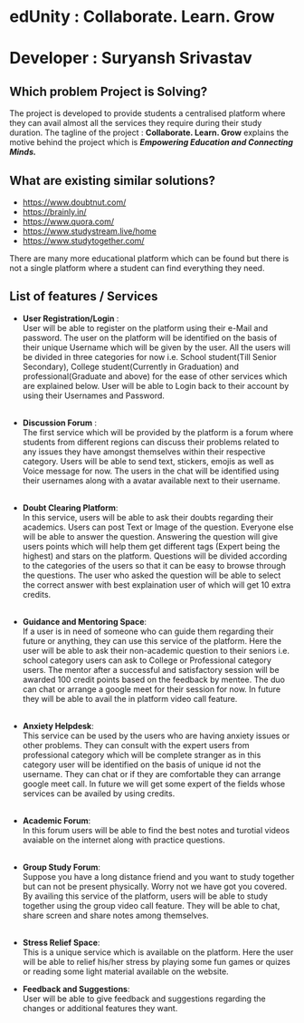 # edUnity : Collaborate. Learn. Grow
# Developer : Suryansh Srivastav

## Which problem Project is Solving?

The project is developed to provide students a centralised platform where they can avail almost all the services they require during their study duration. The tagline of the project : **Collaborate. Learn. Grow** explains the motive behind the project which is **_Empowering Education and Connecting Minds._** 

## What are existing similar solutions?

  - https://www.doubtnut.com/
  - https://brainly.in/
  - https://www.quora.com/
  - https://www.studystream.live/home
  - https://www.studytogether.com/
  
  There are many more educational platform which can be found but there is not a single platform where a student can find everything they need. 

## List of features / Services 
  - **User Registration/Login** : <br> 
  User will be able to register on the platform using their e-Mail and password. The user on the platform will be identified on the basis of their unique Username which will be given by the user. All the users will be divided in three categories for now i.e. School student(Till Senior Secondary), College student(Currently in Graduation) and professional(Graduate and above) for the ease of other services which are explained below. User will be able to Login back to their account by using their Usernames and Password.
  <br><br>
  - **Discussion Forum** : <br>
  The first service which will be provided by the platform is a forum where students from different regions can discuss their problems related to any issues they have amongst themselves within their respective category. Users will be able to send text, stickers, emojis as well as Voice message for now. The users in the chat will be identified using their usernames along with a avatar available next to their username.
  <br><br>

  - **Doubt Clearing Platform**:<br>
   In this service, users will be able to ask their doubts regarding their academics. Users can post Text or Image of the question. Everyone else will be able to answer the question. Answering the question will give users points which will help them get different tags (Expert being the highest) and stars on the platform. Questions will be divided according to the categories of the users so that it can be easy to browse through the questions. The user who asked the question will be able to select the correct answer with best explaination user of which will get 10 extra credits.
   <br><br>
  - **Guidance and Mentoring Space**: <br>
  If a user is in need of someone who can guide them regarding their future or anything, they can use this service of the platform. Here the user will be able to ask their non-academic question to their seniors i.e. school category users can ask to College or Professional category users. The mentor after a successful and satisfactory session will be awarded 100 credit points based on the feedback by mentee. The duo can chat or arrange a google meet for their session for now. In future they will be able to avail the in platform video call feature.<br><br>

  - **Anxiety Helpdesk**:<br>
  This service can be used by the users who are having anxiety issues or other problems. They can consult with the expert users from professional category which will be complete stranger as in this category user will be identified on the basis of unique id not the username. They can chat or if they are comfortable they can arrange google meet call. In future we will get some expert of the fields whose services can be availed by using credits.<br><br>

  - **Academic Forum**:<br>
  In this forum users will be able to find the best notes and turotial videos avaiable on the internet along with practice questions.<br><br>

  - **Group Study Forum**:<br>
  Suppose you have a long distance friend and you want to study together but can not be present physically. Worry not we have got you covered. By availing this service of the platform, users will be able to study together using the group video call feature. They will be able to chat, share screen and share notes among themselves.<br><br>
  - **Stress Relief Space**:<br>
  This is a unique service which is available on the platform. Here the user will be able to relief his/her stress by playing some fun games or quizes or reading some light material available on the website.

  - **Feedback and Suggestions**: <br>
  User will be able to give feedback and suggestions regarding the changes or additional features they want.